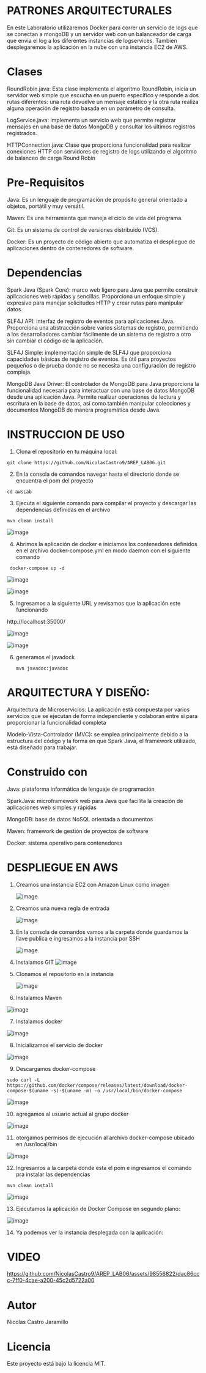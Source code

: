 # PATRONES ARQUITECTURALES
En este Laboratorio utilizaremos Docker para correr un servicio de logs que se conectan a mongoDB y un servidor web con un balanceador de carga que envia el log a los diferentes instancias de logservices. Tambien desplegaremos la aplicación en la nube con una instancia EC2 de AWS.

# Clases
RoundRobin.java: Esta clase implementa el algoritmo RoundRobin, inicia un servidor web simple que escucha en un puerto específico y responde a dos rutas diferentes: una ruta devuelve un mensaje estático y la otra ruta realiza alguna operación de registro basada en un parámetro de consulta.

LogService.java:  implementa un servicio web que permite registrar mensajes en una base de datos MongoDB y consultar los últimos registros registrados.

HTTPConnection.java: Clase que proporciona funcionalidad para realizar conexiones HTTP con servidores de registro de logs utilizando el algoritmo de balanceo de carga Round Robin


# Pre-Requisitos
Java: Es un lenguaje de programación de propósito general orientado a objetos, portátil y muy versátil.

Maven: Es una herramienta que maneja el ciclo de vida del programa.

Git: Es un sistema de control de versiones distribuido (VCS).

Docker: Es un proyecto de código abierto que automatiza el despliegue de aplicaciones dentro de contenedores de software.

# Dependencias

Spark Java (Spark Core): marco web ligero para Java que permite construir aplicaciones web rápidas y sencillas. Proporciona un enfoque simple y expresivo para manejar solicitudes HTTP y crear rutas para manipular datos.

SLF4J API: interfaz de registro de eventos para aplicaciones Java. Proporciona una abstracción sobre varios sistemas de registro, permitiendo a los desarrolladores cambiar fácilmente de un sistema de registro a otro sin cambiar el código de la aplicación.

SLF4J Simple: implementación simple de SLF4J que proporciona capacidades básicas de registro de eventos. Es útil para proyectos pequeños o de prueba donde no se necesita una configuración de registro compleja.

MongoDB Java Driver: El controlador de MongoDB para Java proporciona la funcionalidad necesaria para interactuar con una base de datos MongoDB desde una aplicación Java. Permite realizar operaciones de lectura y escritura en la base de datos, así como también manipular colecciones y documentos MongoDB de manera programática desde Java.

# INSTRUCCION DE USO

 1. Clona el repositorio en tu máquina local:

```
git clone https://github.com/NicolasCastro9/AREP_LAB06.git
```

2. En la consola de comandos navegar hasta el directorio donde se encuentra el pom del proyecto

```
cd awsLab
```

3. Ejecuta el siguiente comando para compilar el proyecto y descargar las dependencias definidas en el archivo

```
mvn clean install
```
![image](https://github.com/NicolasCastro9/AREP_LAB06/assets/98556822/f81441e3-615c-49a7-945f-558edf149b89)

4.  Abrimos la aplicación de docker e iniciamos los contenedores definidos en el archivo docker-compose.yml en modo daemon con el siguiente comando

```
 docker-compose up -d
```

![image](https://github.com/NicolasCastro9/AREP_LAB06/assets/98556822/efaa1682-3686-41ae-adf6-f21964ef8e21)

![image](https://github.com/NicolasCastro9/AREP_LAB06/assets/98556822/0622e99f-115b-468a-8cf0-0c7260cc6fa7)

5. Ingresamos a la siguiente URL y revisamos que la aplicación este funcionando

http://localhost:35000/

![image](https://github.com/NicolasCastro9/AREP_LAB06/assets/98556822/ec32f023-bb2f-4921-921c-986abd366421)

![image](https://github.com/NicolasCastro9/AREP_LAB06/assets/98556822/cfac9d86-dd3a-42cc-b2fa-0a4f35be5e20)


6. generamos el javadock

   ```
   mvn javadoc:javadoc
   ```

# ARQUITECTURA Y DISEÑO:

Arquitectura de Microservicios: La aplicación está compuesta por varios servicios que se ejecutan de forma independiente y colaboran entre sí para proporcionar la funcionalidad completa

Modelo-Vista-Controlador (MVC): se emplea principalmente debido a la estructura del código y la forma en que Spark Java, el framework utilizado, está diseñado para trabajar. 


# Construido con

Java: plataforma informática de lenguaje de programación

SparkJava: microframework web para Java que facilita la creación de aplicaciones web simples y rápidas

MongoDB: base de datos NoSQL orientada a documentos

Maven: framework de gestión de proyectos de software

Docker: sistema operativo para contenedores


# DESPLIEGUE EN AWS

1. Creamos una instancia EC2 con Amazon Linux como imagen
   
   ![image](https://github.com/NicolasCastro9/AREP_LAB06/assets/98556822/641ba990-e6e1-4154-b51e-39293bb2dae5)

2. Creamos una nueva regla de entrada

   ![image](https://github.com/NicolasCastro9/AREP_LAB06/assets/98556822/5e978edf-751b-474b-a69c-c92e8564cef5)

3. En la consola de comandos vamos a la carpeta donde guardamos la llave publica e ingresamos a la instancia por SSH

   ![image](https://github.com/NicolasCastro9/AREP_LAB06/assets/98556822/c42d4d11-a122-4032-b6ca-42d343e676ab)

4. Instalamos GIT
   ![image](https://github.com/NicolasCastro9/AREP_LAB06/assets/98556822/435025b6-3c99-45ce-973f-6685643a41cf)

5. Clonamos el repositorio en la instancia
   
   ![image](https://github.com/NicolasCastro9/AREP_LAB06/assets/98556822/d1f42958-4f14-4751-b61a-450e746de2eb)

6. Instalamos Maven

 ![image](https://github.com/NicolasCastro9/AREP_LAB06/assets/98556822/66cf6d19-33dd-4706-ab96-6ed278c38e93)


7. Instalamos docker

![image](https://github.com/NicolasCastro9/AREP_LAB06/assets/98556822/c308ef9e-4b82-4fa9-b1a6-0163ca77eebd)

8. Inicializamos el servicio de docker

![image](https://github.com/NicolasCastro9/AREP_LAB06/assets/98556822/29b7bdd2-5dca-4906-8d81-b24980b09a21)

9. Descargamos docker-compose

```
sudo curl -L https://github.com/docker/compose/releases/latest/download/docker-compose-$(uname -s)-$(uname -m) -o /usr/local/bin/docker-compose
```

![image](https://github.com/NicolasCastro9/AREP_LAB06/assets/98556822/a75de03e-b438-47c3-9513-fd68ab81e408)

10. agregamos al usuario actual al grupo docker

![image](https://github.com/NicolasCastro9/AREP_LAB06/assets/98556822/24b55914-a947-45fe-b67e-c2b6c7516bff)

11. otorgamos permisos de ejecución al archivo docker-compose ubicado en /usr/local/bin
    
![image](https://github.com/NicolasCastro9/AREP_LAB06/assets/98556822/8eded1e2-25d0-4d60-b715-28212fa9f325)

12. Ingresamos a la carpeta donde esta el pom e ingresamos el comando pra instalar las dependencias

```
mvn clean install
```

![image](https://github.com/NicolasCastro9/AREP_LAB06/assets/98556822/b7db671a-e02a-47f4-96df-8f1a4d79fa91)

13. Ejecutamos la aplicación de Docker Compose en segundo plano:

![image](https://github.com/NicolasCastro9/AREP_LAB06/assets/98556822/5479a8f6-a374-4417-ab01-407458a95cc2)


14. Ya podemos ver la instancia desplegada con la aplicación:

# VIDEO
https://github.com/NicolasCastro9/AREP_LAB06/assets/98556822/dac86ccc-7ff0-4cae-a200-45c2d5722a00





# Autor
Nicolas Castro Jaramillo

# Licencia
Este proyecto está bajo la licencia MIT.




